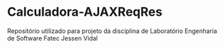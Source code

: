 # Calculadora-AJAXReqRes
Repositório utilizado para projeto da disciplina de Laboratório Engenharia de Software Fatec Jessen Vidal
